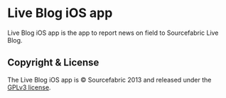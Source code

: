 Live Blog iOS app
========

Live Blog iOS app is the app to report news on field to Sourcefabric Live Blog.


## Copyright & License

The Live Blog iOS app is &copy; Sourcefabric 2013 and released under the <a href="https://www.gnu.org/licenses/gpl.html">GPLv3 license</a>.

